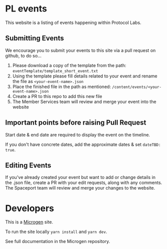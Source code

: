 # PL events
This website is a listing of events happening within Protocol Labs.

## Submitting Events
We encourage you to submit your events to this site via a pull request on github, to do so...

1. Please download a copy of the template from the path: ```eventTemplate/template_short_event.txt```
2. Using the template please fill details related to your event and rename the file as ```<your-event-name>.json```
3. Place the finished file in the path as mentioned: ```/content/events/<your-event-name>.json```
4. Create a PR to this repo to add this new file
5. The Member Services team will review and merge your event into the website

## Important points before raising Pull Request
Start date & end date are required to display the event on the timeline.

If you don't have concrete dates, add the approximate dates & set ```dateTBD: true```.

## Editing Events
If you've already created your event but want to add or change details in the .json file, create a PR with your edit requests, along with any comments. The Spaceport team will review and merge your changes to the website.

# Developers
This is a [Microgen](https://github.com/pathfindertools/microgen) site.

To run the site locally ```yarn install``` and ```yarn dev```.

See full documentation in the Microgen repository.
